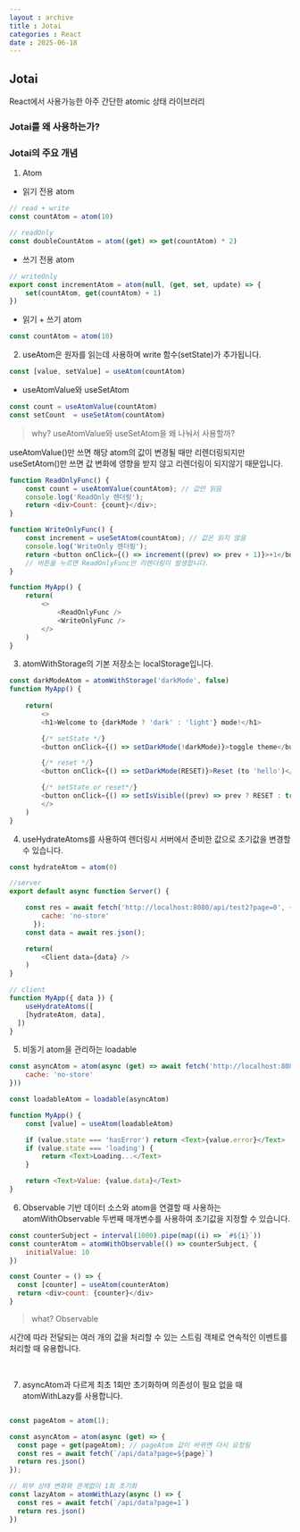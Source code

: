 ```yaml
---
layout : archive
title : Jotai
categories : React
date : 2025-06-18
---
```


## Jotai

React에서 사용가능한 아주 간단한 atomic 상태 라이브러리


### Jotai를 왜 사용하는가?



### Jotai의 주요 개념

1. Atom

- 읽기 전용 atom
```javascript
// read + write
const countAtom = atom(10)

// readOnly
const doubleCountAtom = atom((get) => get(countAtom) * 2)
```
- 쓰기 전용 atom
```javascript
// writeOnly
export const incrementAtom = atom(null, (get, set, update) => {
    set(countAtom, get(countAtom) + 1)
})
```
- 읽기 + 쓰기 atom
```javascript
const countAtom = atom(10)
```

2. useAtom은 원자를 읽는데 사용하며 write 함수(setState)가 추가됩니다.
```javascript
const [value, setValue] = useAtom(countAtom)
```

- useAtomValue와 useSetAtom
```javascript
const count = useAtomValue(countAtom)
const setCount  = useSetAtom(countAtom)
```

> why? useAtomValue와 useSetAtom을 왜 나눠서 사용할까?

useAtomValue()만 쓰면 해당 atom의 값이 변경될 때만 리렌더링되지만
useSetAtom()만 쓰면 값 변화에 영향을 받지 않고 리렌더링이 되지않기 때문입니다.

```javascript
function ReadOnlyFunc() {
    const count = useAtomValue(countAtom); // 값만 읽음
    console.log('ReadOnly 렌더링');
    return <div>Count: {count}</div>;
}

function WriteOnlyFunc() {
    const increment = useSetAtom(countAtom); // 값은 읽지 않음
    console.log('WriteOnly 렌더링');
    return <button onClick={() => increment((prev) => prev + 1)}>+1</button>;
    // 버튼을 누르면 ReadOnlyFunc만 리렌더링이 발생합니다.
}

function MyApp() {
    return(
        <>
            <ReadOnlyFunc />
            <WriteOnlyFunc />
        </>
    )
}
```

3. atomWithStorage의 기본 저장소는 localStorage입니다.
```javascript
const darkModeAtom = atomWithStorage('darkMode', false)
function MyApp() {
    
    return(
        <>
        <h1>Welcome to {darkMode ? 'dark' : 'light'} mode!</h1>

        {/* setState */}
        <button onClick={() => setDarkMode(!darkMode)}>toggle theme</button>

        {/* reset */}
        <button onClick={() => setDarkMode(RESET)}>Reset (to 'hello')</button>

        {/* setState or reset*/}
        <button onClick={() => setIsVisible((prev) => prev ? RESET : true)}>Toggle visible</button>
        </>
    )
}
```

4. useHydrateAtoms를 사용하여 렌더링시 서버에서 준비한 값으로 초기값을 변경할 수 있습니다.
```javascript
const hydrateAtom = atom(0)

//server
export default async function Server() {

    const res = await fetch('http://localhost:8080/api/test2?page=0', {
        cache: 'no-store'
      });
    const data = await res.json();

    return(
        <Client data={data} />
    )
}

// client
function MyApp({ data }) {
    useHydrateAtoms([
    [hydrateAtom, data],
  ])
}
```

5. 비동기 atom을 관리하는 loadable
```javascript
const asyncAtom = atom(async (get) => await fetch('http://localhost:8080/api/test2?page=0', {
    cache: 'no-store'
}))

const loadableAtom = loadable(asyncAtom)

function MyApp() {
    const [value] = useAtom(loadableAtom)

    if (value.state === 'hasError') return <Text>{value.error}</Text>
    if (value.state === 'loading') {
        return <Text>Loading...</Text>
    }

    return <Text>Value: {value.data}</Text>
}
```



6. Observable 기반 데이터 소스와 atom을 연결할 때 사용하는 atomWithObservable
두번째 매개변수를 사용하여 초기값을 지정할 수 있습니다.
```javascript
const counterSubject = interval(1000).pipe(map((i) => `#${i}`))
const counterAtom = atomWithObservable(() => counterSubject, {
    initialValue: 10
})

const Counter = () => {
  const [counter] = useAtom(counterAtom)
  return <div>count: {counter}</div>
}
```

> what? Observable

시간에 따라 전달되는 여러 개의 값을 처리할 수 있는 스트림 객체로 연속적인 이벤트를 처리할 때 유용합니다.

<br />

7. asyncAtom과 다르게 최초 1회만 초기화하며 의존성이 필요 없을 때 atomWithLazy를 사용합니다.
```javascript

const pageAtom = atom(1);

const asyncAtom = atom(async (get) => {
  const page = get(pageAtom); // pageAtom 값이 바뀌면 다시 요청됨
  const res = await fetch(`/api/data?page=${page}`)
  return res.json()
});

// 외부 상태 변화와 관계없이 1회 초기화
const lazyAtom = atomWithLazy(async () => {
  const res = await fetch(`/api/data?page=1`)
  return res.json()
})
```